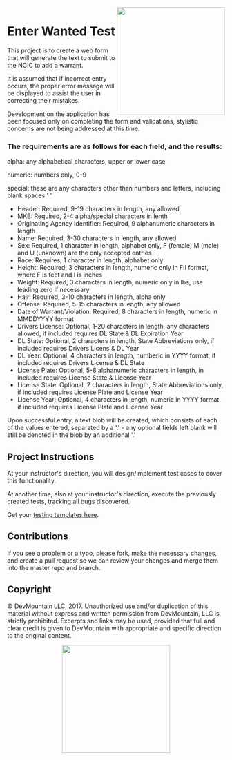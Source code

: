 <img src="https://devmounta.in/img/logowhiteblue.png" width="250" align="right">

# Enter Wanted Test

This project is to create a web form that will generate the text to submit to the NCIC to add a warrant.

It is assumed that if incorrect entry occurs, the proper error message will be displayed to assist the user in correcting their mistakes.

Development on the application has been focused only on completing the form and validations, stylistic concerns are not being addressed at this time.

### The requirements are as follows for each field, and the results:

alpha: any alphabetical characters, upper or lower case

numeric: numbers only, 0-9

special: these are any characters other than numbers and letters, including blank spaces ' '

* Header: Required, 9-19 characters in length, any allowed
* MKE: Required, 2-4 alpha/special characters in lenth
* Originating Agency Identifier: Required, 9 alphanumeric characters in length
* Name: Required, 3-30 characters in length, any allowed
* Sex: Required, 1 character in length, alphabet only, F (female) M (male) and U (unknown) are the only accepted entries
* Race: Requires, 1 character in length, alphabet only
* Height: Required, 3 characters in length, numeric only in FII format, where F is feet and I is inches
* Weight: Required, 3 characters in length, numeric only in lbs, use leading zero if necessary
* Hair: Required, 3-10 characters in length, alpha only
* Offense: Required, 5-15 characters in length, any allowed
* Date of Warrant/Violation: Required, 8 characters in length, numeric in MMDDYYYY format
* Drivers License: Optional, 1-20 characters in length, any characters allowed, if included requires DL State & DL Expiration Year
* DL State: Optional, 2 characters in length, State Abbreviations only, if included requires Drivers Licens & DL Year
* DL Year: Optional, 4 characters in length, numberic in YYYY format, if included requires Drivers License & DL State
* License Plate: Optional, 5-8 alphanumeric characters in length, in included requires License State & License Year
* License State: Optional, 2 characters in length, State Abbreviations only, if included requires License Plate and License Year
* License Year: Optional, 4 characters in length, numeric in YYYY format, if included requires License Plate and License Year

Upon successful entry, a text blob will be created, which consists of each of the values entered, separated by a '.' - any optional fields left blank will still be denoted in the blob by an additional '.'

## Project Instructions
At your instructor's direction, you will design/implement test cases to cover this functionality.

At another time, also at your instructor's direction, execute the previously created tests, tracking all bugs discovered.

Get your [testing templates here](https://docs.google.com/spreadsheets/d/1G6fFXoie0U2RRnxUGK-cfW6qOUEmZd-cF8W33yRyuVs/edit?usp=sharing).

## Contributions

If you see a problem or a typo, please fork, make the necessary changes, and create a pull request so we can review your changes and merge them into the master repo and branch.

## Copyright

© DevMountain LLC, 2017. Unauthorized use and/or duplication of this material without express and written permission from DevMountain, LLC is strictly prohibited. Excerpts and links may be used, provided that full and clear credit is given to DevMountain with appropriate and specific direction to the original content.

<p align="center">
<img src="https://devmounta.in/img/logowhiteblue.png" width="250">
</p>